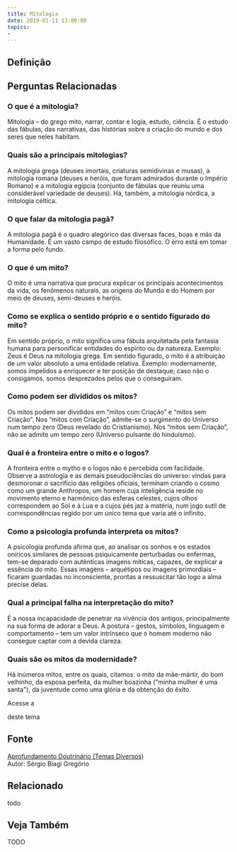 ```yaml
---
title: Mitologia
date: 2019-01-11 13:00:00
topics: 
- 
---
```


## Definição


## Perguntas Relacionadas

### O que é a mitologia?
Mitologia – do grego mito, narrar, contar e logia, estudo, ciência. É o
estudo das fábulas, das narrativas, das histórias sobre a criação do
mundo e dos seres que neles habitam.

### Quais são a principais mitologias?
A mitologia grega (deuses imortais, criaturas semidivinas e musas), a
mitologia romana (deuses e heróis, que foram admirados durante o Império
Romano) e a mitologia egípcia (conjunto de fábulas que reuniu uma
considerável variedade de deuses). Há, também, a mitologia nórdica, a
mitologia céltica.

### O que falar da mitologia pagã?
A mitologia pagã é o quadro alegórico das diversas faces, boas e más da
Humanidade. É um vasto campo de estudo filosófico. O erro está em tomar
a forma pelo fundo.

### O que é um mito?
O mito é uma narrativa que procura explicar os principais acontecimentos
da vida, os fenômenos naturais, as origens do Mundo e do Homem por meio
de deuses, semi-deuses e heróis.

### Como se explica o sentido próprio e o sentido figurado do mito?
Em sentido próprio, o mito significa uma fábula arquitetada pela
fantasia humana para personificar entidades do espírito ou da natureza.
Exemplo: Zeus é Deus na mitologia grega. Em sentido figurado, o
mito é a atribuição de um valor absoluto a uma entidade relativa.
Exemplo: modernamente, somos impelidos a enriquecer e ter posição de
destaque; caso não o consigamos, somos desprezados pelos que o
conseguiram.

### Como podem ser divididos os mitos?
Os mitos podem ser divididos em “mitos com Criação” e “mitos sem
Criação”. Nos “mitos com Criação”, admite-se o surgimento do Universo
num tempo zero (Deus revelado do Cristianismo). Nos “mitos sem
Criação”, não se admite um tempo zero (Universo pulsante do hinduísmo).

### Qual é a fronteira entre o mito e o logos?
A fronteira entre o mytho e o logos não é percebida com facilidade.
Observe a astrologia e as demais pseudociências do universo: vindas para
desmoronar o sacrifício das religiões oficiais, terminam criando o cosmo
como um grande Anthropos, um homem cuja inteligência reside no
movimento eterno e harmônico das esferas celestes, cujos olhos
correspondem ao Sol e à Lua e a cujos pés jaz a matéria, num jogo sutil
de correspondências regido por um único tema que varia até o infinito.

### Como a psicologia profunda interpreta os mitos?
A psicologia profunda afirma que, ao analisar os sonhos e os estados
oníricos similares de pessoas psiquicamente perturbadas ou enfermas,
tem-se deparado com autênticas imagens míticas, capazes, de explicar a
essência do mito. Essas imagens – arquétipos ou imagens primordiais –
ficaram guardadas no inconsciente, prontas a ressuscitar tão logo a alma
precise delas.

### Qual a principal falha na interpretação do mito?
É a nossa incapacidade de penetrar na vivência dos antigos,
principalmente na sua forma de adorar a Deus. A postura – gestos,
símbolos, linguagem e comportamento – tem um valor intrínseco que o
homem moderno não consegue captar com a devida clareza.

### Quais são os mitos da modernidade?
Há inúmeros mitos, entre os quais, citamos: o mito da mãe-mártir, do bom
velhinho, da esposa perfeita, da mulher boazinha ("minha mulher é uma
santa"), da juventude como uma glória e da obtenção do êxito.

Acesse a

deste tema

## Fonte
[Aprofundamento Doutrinário (Temas Diversos)](https://sites.google.com/view/aprofundamentodoutrinario/mitologia)  
Autor: Sérgio Biagi Gregório



## Relacionado
todo

## Veja Também
TODO


